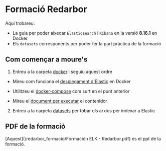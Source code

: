 # Formació Redarbor

Aquí trobareu:

- La guia per poder aixecar `Elasticsearch` i `Kibana` en la versió **8.16.1** en Docker
- Els `datasets` corresponents per poder fer la part pràctica de la formació

## Com començar a moure's

1) Entreu a la carpeta [docker](/docker/) i seguiu aquest ordre

  - Mireu com funciona el [desplegament d'Elastic](/docker/desplegament_docker.md) en Docker

  - Utilitzeu el [docker-compose](/docker/docker-compose.yml) com surt en el punt anterior
  
  - Mireu el [document per executar](/docker/indicacions_docker.sh) el contenidor

2) Entreu a la carpeta [datasets](/datasets/) per tobar els arxius per indexar a Elastic

## PDF de la formació

[Aquest](/redarbor_formacio/Formación ELK - Redarbor.pdf) es el ppt de la formació.
